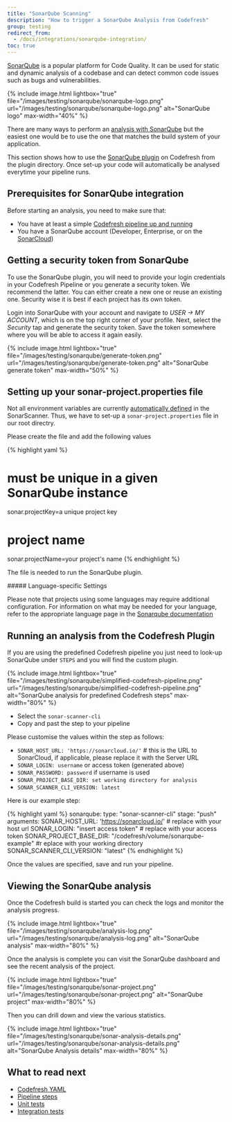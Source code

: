```yaml
---
title: "SonarQube Scanning"
description: "How to trigger a SonarQube Analysis from Codefresh"
group: testing
redirect_from:
  - /docs/integrations/sonarqube-integration/
toc: true
---
```


[SonarQube](https://www.sonarqube.org/) is a popular platform for Code Quality. It can be used for static and dynamic analysis of a codebase and can detect common code issues such as bugs and vulnerabilities. 


{% include image.html 
lightbox="true" 
file="/images/testing/sonarqube/sonarqube-logo.png" 
url="/images/testing/sonarqube/sonarqube-logo.png" 
alt="SonarQube logo" 
max-width="40%" 
%}

There are many ways to perform an [analysis with SonarQube](https://docs.sonarqube.org/latest/setup/overview/) but the easiest one would be to use the one that matches the build system of your application.

This section shows how to use the [SonarQube plugin](https://codefresh.io/steps/step/sonar-scanner-cli) on Codefresh from the plugin directory. Once set-up your code will automatically be analysed everytime your pipeline runs.  

## Prerequisites for SonarQube integration

Before starting an analysis, you need to make sure that:

 * You have at least a simple [Codefresh pipeline up and running](https://codefresh.io/docs/docs/getting-started/create-a-codefresh-account/)
 * You have a SonarQube account (Developer, Enterprise, or on the [SonarCloud](https://sonarcloud.io/))

## Getting a security token from SonarQube

To use the SonarQube plugin, you will need to provide your login credentials in your Codefresh Pipeline or you generate a security token. We recommend the latter. You can either create a new one or reuse an existing one. Security wise it is best if each project has its own token.

Login into SonarQube with your account and navigate to *USER -> MY ACCOUNT*, which is on the top right corner of your profile. Next, select the *Security* tap and generate the security token. Save the token somewhere where you will be able to access it again easily.

{% include image.html 
lightbox="true" 
file="/images/testing/sonarqube/generate-token.png" 
url="/images/testing/sonarqube/generate-token.png" 
alt="SonarQube generate token" 
max-width="50%" 
%}

## Setting up your sonar-project.properties file

Not all environment variables are currently [automatically defined](https://github.com/SonarSource/sonar-scanner-cli-docker/pull/50) in the SonarScanner. Thus, we have to set-up a `sonar-project.properties` file in our root directry.

Please create the file and add the following values

{% highlight yaml %}
# must be unique in a given SonarQube instance
sonar.projectKey=a unique project key
 
# project name
sonar.projectName=your project's name
{% endhighlight %}

The file is needed to run the SonarQube plugin.

<div class="bd-callout bd-callout-info" markdown="1">
##### Language-specific Settings

Please note that projects using some languages may require additional configuration. For information on what may be needed for your language, refer to the appropriate language page in the [Sonarqube documentation](https://docs.sonarqube.org/latest/analysis/languages/overview/)
</div>

## Running an analysis from the Codefresh Plugin

If you are using the predefined Codefresh pipeline you just need to look-up SonarQube under `STEPS` and you will find the custom plugin.

{% include image.html 
lightbox="true" 
file="/images/testing/sonarqube/simplified-codefresh-pipeline.png" 
url="/images/testing/sonarqube/simplified-codefresh-pipeline.png" 
alt="SonarQube analysis for predefined Codefresh steps" 
max-width="80%" 
%}

* Select the `sonar-scanner-cli`
* Copy and past the step to your pipeline

Please customise the values within the step as follows:
* `SONAR_HOST_URL: 'https://sonarcloud.io/'` # this is the URL to SonarCloud, if applicable, please replace it with the Server URL
* `SONAR_LOGIN: username` or access token (generated above)
* `SONAR_PASSWORD: password` if username is used
* `SONAR_PROJECT_BASE_DIR: set working directory for analysis`
* `SONAR_SCANNER_CLI_VERSION: latest`

Here is our example step:

{% highlight yaml %}
 sonarqube:
    type: "sonar-scanner-cli"
    stage: "push"
    arguments:
      SONAR_HOST_URL: 'https://sonarcloud.io/' # replace with your host url
      SONAR_LOGIN: "insert access token" # replace with your access token
      SONAR_PROJECT_BASE_DIR: "/codefresh/volume/sonarqube-example" #r eplace with your working directory
      SONAR_SCANNER_CLI_VERSION: "latest"
{% endhighlight %}

Once the values are specified, save and run your pipeline.

## Viewing the SonarQube analysis

Once the Codefresh build is started you can check the logs and monitor the analysis progress.

{% include image.html 
lightbox="true" 
file="/images/testing/sonarqube/analysis-log.png" 
url="/images/testing/sonarqube/analysis-log.png" 
alt="SonarQube analysis" 
max-width="80%" 
%}

Once the analysis is complete you can visit the SonarQube dashboard and see the recent analysis of the project.

{% include image.html 
lightbox="true" 
file="/images/testing/sonarqube/sonar-project.png" 
url="/images/testing/sonarqube/sonar-project.png" 
alt="SonarQube project" 
max-width="80%" 
%}

Then you can drill down and view the various statistics.

{% include image.html 
lightbox="true" 
file="/images/testing/sonarqube/sonar-analysis-details.png" 
url="/images/testing/sonarqube/sonar-analysis-details.png" 
alt="SonarQube Analysis details" 
max-width="80%" 
%}

## What to read next

* [Codefresh YAML]({{site.baseurl}}/docs/codefresh-yaml/what-is-the-codefresh-yaml/)
* [Pipeline steps]({{site.baseurl}}/docs/codefresh-yaml/steps/)
* [Unit tests]({{site.baseurl}}/docs/testing/unit-tests/)
* [Integration tests]({{site.baseurl}}/docs/testing/integration-tests/)
